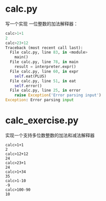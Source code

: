 # calc.py

写一个实现 一位整数的加法解释器：

```python
calc>1+1
2
calc>23+12
Traceback (most recent call last):
  File calc.py, line 83, in <module>
    main()
  File calc.py, line 78, in main
    result = interpreter.expr()
  File calc.py, line 60, in expr
    self.eat(PLUS)
  File calc.py, line 51, in eat
    self.error()
  File calc.py, line 25, in error
    raise Exception('Error parsing input')
Exception: Error parsing input
```

# calc_exercise.py

实现一个支持多位数整数的加法和减法解释器

```shell script
calc>1+1
2
calc>12+12
24
calc>23+1
24
calc>1+34
35
calc>1-10
-9
calc>100-90
10
```